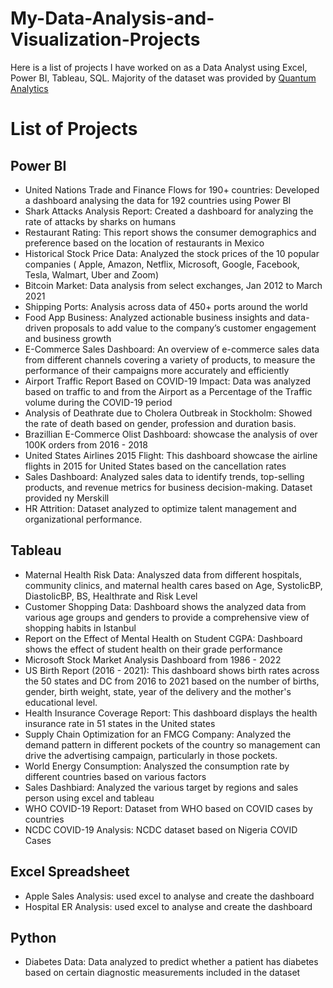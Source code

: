 # My-Data-Analysis-and-Visualization-Projects

Here is a list of projects I have worked on as a Data Analyst using Excel, Power BI, Tableau, SQL. Majority of the dataset was provided by [Quantum Analytics](https://quantumanalyticsco.org/)

# List of Projects
## Power BI
- United Nations Trade and Finance Flows for 190+ countries: Developed a dashboard analysing the data for 192 countries using Power BI
- Shark Attacks Analysis Report: Created a dashboard for analyzing the rate of attacks by sharks on humans
- Restaurant Rating: This report shows the consumer demographics and preference based on the location of restaurants in Mexico
- Historical Stock Price Data: Analyzed the stock prices of the 10 popular companies ( Apple, Amazon, Netflix, Microsoft, Google, Facebook, Tesla, Walmart, Uber and Zoom)
- Bitcoin Market: Data analysis from select exchanges, Jan 2012 to March 2021
- Shipping Ports: Analysis across data of 450+ ports around the world
- Food App Business: Analyzed actionable business insights and data-driven proposals to add value to the company’s customer engagement and business growth
- E-Commerce Sales Dashboard: An overview of e-commerce sales data from different channels covering a variety of products, to measure the performance of their campaigns more accurately and efficiently
- Airport Traffic Report Based on COVID-19 Impact: Data was analyzed based on traffic to and from the Airport as a Percentage of the Traffic volume during the COVID-19 period
- Analysis of Deathrate due to Cholera Outbreak in Stockholm: Showed the rate of death based on gender, profession and duration basis.
- Brazillian E-Commerce Olist Dashboard: showcase the analysis of over 100K orders from 2016 - 2018
- United States Airlines 2015 Flight: This dashboard showcase the airline flights in 2015 for United States based on the cancellation rates
- Sales Dashboard: Analyzed sales data to identify trends, top-selling products, and revenue metrics for business decision-making. Dataset provided ny Merskill
- HR Attrition: Dataset analyzed to optimize talent management and organizational performance.
  
## Tableau
- Maternal Health Risk Data: Analyszed data from different hospitals, community clinics, and maternal health cares based on Age, SystolicBP, DiastolicBP, BS, Healthrate and Risk Level
- Customer Shopping Data: Dashboard shows the analyzed data from various age groups and genders to provide a comprehensive view of shopping habits in Istanbul
- Report on the Effect of Mental Health on Student CGPA: Dashboard shows the effect of student health on their grade performance
- Microsoft Stock Market Analysis Dashboard from 1986 - 2022
- US Birth Report (2016 - 2021): This dashboard shows birth rates across the 50 states and DC from 2016 to 2021 based on the number of births, gender, birth weight, state, year of the delivery and the mother's educational level.
- Health Insurance Coverage Report: This dashboard displays the health insurance rate in 51 states in the United states
- Supply Chain Optimization for an FMCG Company: Analyzed the demand pattern in different pockets of the country so management can drive the advertising campaign, particularly in those pockets.
- World Energy Consumption: Analyszed the consumption rate by different countries based on various factors
- Sales Dashbiard: Analyzed the various target by regions and sales person using excel and tableau
- WHO COVID-19 Report: Dataset from WHO based on COVID cases by countries
- NCDC COVID-19 Analysis: NCDC dataset based on Nigeria COVID Cases

## Excel Spreadsheet
- Apple Sales Analysis: used excel to analyse and create the dashboard
- Hospital ER Analysis: used excel to analyse and create the dashboard

## Python
- Diabetes Data: Data analyzed to predict whether a patient has diabetes based on certain diagnostic measurements included in the dataset
